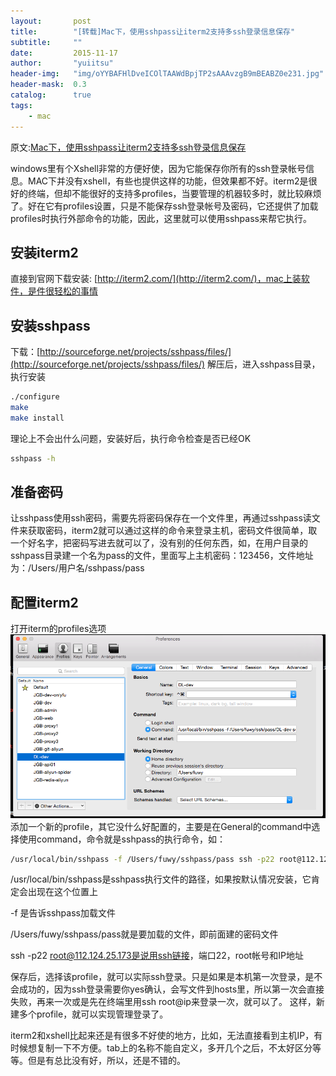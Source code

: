 ```yaml
---
layout:       post
title:        "[转载]Mac下，使用sshpass让iterm2支持多ssh登录信息保存"
subtitle:     ""
date:         2015-11-17
author:       "yuiitsu"
header-img:   "img/oYYBAFHlDveICOlTAAWdBpjTP2sAAAvzgB9mBEABZ0e231.jpg"
header-mask:  0.3
catalog:      true
tags:
    - mac
---
```


原文:[Mac下，使用sshpass让iterm2支持多ssh登录信息保存](https://github.com/yuiitsu/Article/blob/master/Other/Mac%E4%B8%8B%EF%BC%8C%E4%BD%BF%E7%94%A8sshpass%E8%AE%A9iterm2%E6%94%AF%E6%8C%81%E5%A4%9Assh%E7%99%BB%E5%BD%95%E4%BF%A1%E6%81%AF%E4%BF%9D%E5%AD%98.md)


windows里有个Xshell非常的方便好使，因为它能保存你所有的ssh登录帐号信息。MAC下并没有xshell，有些也提供这样的功能，但效果都不好。iterm2是很好的终端，但却不能很好的支持多profiles，当要管理的机器较多时，就比较麻烦了。好在它有profiles设置，只是不能保存ssh登录帐号及密码，它还提供了加载profiles时执行外部命令的功能，因此，这里就可以使用sshpass来帮它执行。
## 安装iterm2
直接到官网下载安装: [http://iterm2.com/](http://iterm2.com/)，mac上装软件，是件很轻松的事情
## 安装sshpass
下载：[http://sourceforge.net/projects/sshpass/files/](http://sourceforge.net/projects/sshpass/files/)
解压后，进入sshpass目录，执行安装

```bash
./configure
make
make install
```

理论上不会出什么问题，安装好后，执行命令检查是否已经OK

```bash
sshpass -h
```

## 准备密码
让sshpass使用ssh密码，需要先将密码保存在一个文件里，再通过sshpass读文件来获取密码，iterm2就可以通过这样的命令来登录主机，密码文件很简单，取一个好名字，把密码写进去就可以了，没有别的任何东西，如，在用户目录的sshpass目录建一个名为pass的文件，里面写上主机密码：123456，文件地址为：/Users/用户名/sshpass/pass
## 配置iterm2
打开iterm的profiles选项
![image](/img/in-post/sshpass/01.png)
添加一个新的profile，其它没什么好配置的，主要是在General的command中选择使用command，命令就是sshpass的执行命令，如：

```bash
/usr/local/bin/sshpass -f /Users/fuwy/sshpass/pass ssh -p22 root@112.124.25.173
```

/usr/local/bin/sshpass是sshpass执行文件的路径，如果按默认情况安装，它肯定会出现在这个位置上

-f 是告诉sshpass加载文件

/Users/fuwy/sshpass/pass就是要加载的文件，即前面建的密码文件

ssh -p22 root@112.124.25.173是说用ssh链接，端口22，root帐号和IP地址

保存后，选择该profile，就可以实际ssh登录。只是如果是本机第一次登录，是不会成功的，因为ssh登录需要你yes确认，会写文件到hosts里，所以第一次会直接失败，再来一次或是先在终端里用ssh root@ip来登录一次，就可以了。
这样，新建多个profile，就可以实现管理登录了。

iterm2和xshell比起来还是有很多不好使的地方，比如，无法直接看到主机IP，有时候想复制一下不方便。tab上的名称不能自定义，多开几个之后，不太好区分等等。但是有总比没有好，所以，还是不错的。